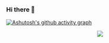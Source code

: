 ### Hi there 👋

[![Ashutosh's github activity graph](https://github-readme-activity-graph.vercel.app/graph?username=Ashutosh00710)](https://github.com/ashutosh00710/github-readme-activity-graph)

<div align="center"> <img src="https://github-readme-streak-stats.herokuapp.com/?user=sun0225SUN" /> </div>
